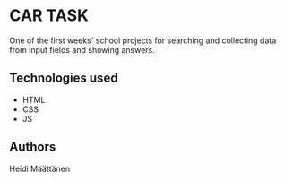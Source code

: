 # CAR TASK

One of the first weeks' school projects for searching and collecting data from input fields and showing answers.

## Technologies used

- HTML
- CSS
- JS

## Authors

Heidi Määttänen
